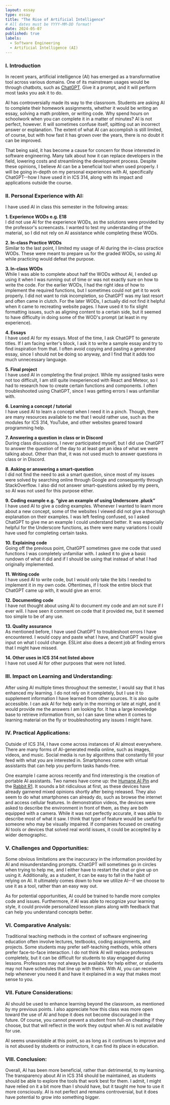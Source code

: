 ```yaml
---
layout: essay
type: essay
title: "The Rise of Artificial Intelligence"
# All dates must be YYYY-MM-DD format!
date: 2024-05-07
published: true
labels:
  - Software Engineering
  - Artificial Intelligence (AI)
---
```


### I. Introduction
In recent years, artificial intelligence (AI) has emerged as a transformative tool across various domains. One of its mainstream usages would be through chatbots, such as [ChatGPT](https://chat.openai.com/). Give it a prompt, and it will perform most tasks you ask it to do.

AI has controversially made its way to the classroom. Students are asking AI to complete their homework assignments, whether it would be writing an essay, solving a math problem, or writing code. Why spend hours on schoolwork when you can complete it in a matter of minutes? AI is not perfect, however. It will sometimes confuse itself, spitting out an incorrect answer or explanation. The extent of what AI can accomplish is still limited, of course, but with how fast it has grown over the years, there is no doubt it can be improved. 

That being said, it has become a cause for concern for those interested in software engineering. Many talk about how it can replace developers in the field, lowering costs and streamlining the development process. Despite these opinions, I believe AI can be a beneficial tool when used properly. I will be going in-depth on my personal experiences with AI, specifically ChatGPT--how I have used it in ICS 314, along with its impact and applications outside the course.

### II. Personal Experience with AI:
I have used AI in class this semester in the following areas:

**1. Experience WODs e.g. E18**
<br>
I did not use AI for the experience WODs, as the solutions were provided by the professor's screencasts. I wanted to test my understanding of the material, so I did not rely on AI assistance while completing these WODs.

**2. In-class Practice WODs**
<br>
Similar to the last point, I limited my usage of AI during the in-class practice WODs. These were meant to prepare us for the graded WODs, so using AI while practicing would defeat the purpose.

**3. In-class WODs**
<br>
While I was able to complete about half the WODs without AI, I ended up using it when I was running out of time or was not exactly sure on how to write the code. For the earlier WODs, I had the right idea of how to implement the required functions, but I sometimes could not get it to work properly. I did not want to risk incompletion, so ChatGPT was my last resort and often came in clutch. For the later WODs, I actually did not find it helpful when it came to recreating website pages. I have used it to fix slight formatting issues, such as aligning content to a certain side, but it seemed to have difficulty in doing some of the WOD's prompt (at least in my experience).

**4. Essays**
<br>
I have used AI for my essays. Most of the time, I ask ChatGPT to generate titles. If I am facing writer's block, I ask it to write a sample essay and try to find inspiration from that. I often avoid copying and pasting a generated essay, since I should not be doing so anyway, and I find that it adds too much unnecessary language.

**5. Final project**
<br>
I have used AI in completing the final project. While my assigned tasks were not too difficult, I am still quite inexperienced with React and Meteor, so I had to research how to create certain functions and components. I often troubleshooted using ChatGPT, since I was getting errors I was unfamiliar with.

**6. Learning a concept / tutorial**
<br>
I have used AI to learn a concept when I need it in a pinch. Though, there are many resources available to me that I would rather use, such as the modules for ICS 314, YouTube, and other websites geared toward programming help.

**7. Answering a question in class or in Discord**
<br>
During class discussions, I never participated myself, but I did use ChatGPT to answer the question of the day to at least get an idea of what we were talking about. Other than that, it was not used much to answer questions in class or in Discord.

**8. Asking or answering a smart-question**
<br>
I did not find the need to ask a smart question, since most of my issues were solved by searching online through Google and consequently through StackOverflow. I also did not answer smart-questions asked by my peers, so AI was not used for this purpose either.

**9. Coding example e.g. “give an example of using Underscore .pluck”**
<br>
I have used AI to give a coding examples. Whenever I wanted to learn more about a new concept, some of the websites I viewed did not give a thorough explanation on their examples. I was left feeling confused, so I asked ChatGPT to give me an example I could understand better. It was especially helpful for the Underscore functions, as there were many variations I could have used for completing certain tasks.

**10. Explaining code**
<br>
Going off the previous point, ChatGPT sometimes gave me code that used functions I was completely unfamiliar with. I asked it to give a basic rundown of what it did and if I should be using that instead of what I had originally implemented. 

**11. Writing code**
<br>
I have used AI to write code, but I would only take the bits I needed to implement it in my own code. Oftentimes, if I took the entire block that ChatGPT came up with, it would give an error.

**12. Documenting code**
<br>
I have not thought about using AI to document my code and am not sure if I ever will. I have seen it comment on code that it provided me, but it seemed too simple to be of any use.

**13. Quality assurance**
<br>
As mentioned before, I have used ChatGPT to troubleshoot errors I have encountered. I would copy and paste what I have, and ChatGPT would give input on what I could change. ESLint also does a decent job at finding errors that I might have missed.

**14. Other uses in ICS 314 not listed above**
<br>
I have not used AI for other purposes that were not listed.

### III. Impact on Learning and Understanding:
After using AI multiple times throughout the semester, I would say that it has enhanced my learning. I do not rely on it completely, but I use it to supplement information I have learned from other sources. It is also quite accessible. I can ask AI for help early in the morning or late at night, and it would provide me the answers I am looking for. It has a large knowledge base to retrieve information from, so I can save time when it comes to learning material on the fly or troubleshooting any issues I might have.

### IV. Practical Applications:
Outside of ICS 314, I have come across instances of AI almost everywhere. There are many forms of AI-generated media online, such as images, videos, and music. Social media is run by algorithms that constantly fill your feed with what you are interested in. Smartphones come with virtual assistants that can help you perform tasks hands-free.

One example I came across recently and find interesting is the creation of portable AI assistants. Two names have come up: the [Humane AI Pin](https://humane.com/) and the [Rabbit R1](https://www.rabbit.tech/). It sounds a bit ridiculous at first, as these devices have already garnered mixed opinions shortly after being released. They also seem to do what smartphones can already do, such as browse the internet and access cellular features. In demonstration videos, the devices were asked to describe the environment in front of them, as they are both equipped with a camera. While it was not perfectly accurate, it was able to describe most of what it saw. I think that type of feature would be useful for someone who may be visually impaired. If companies focused on creating AI tools or devices that solved real world issues, it could be accepted by a wider demographic. 

### V. Challenges and Opportunities:
Some obvious limitations are the inaccuracy in the information provided by AI and misunderstanding prompts. ChatGPT will sometimes go in circles when trying to help me, and I either have to restart the chat or give up on using it. Additionally, as a student, it can be easy to fall in the habit of relying on AI. It ultimately comes down to how we utilize AI--if we choose to use it as a tool, rather than an easy way out.

As for potential opportunities, AI could be trained to handle more complex code and issues. Furthermore, if AI was able to recognize your learning style, it could provide personalized lesson plans along with feedback that can help you understand concepts better.

### VI. Comparative Analysis:
Traditional teaching methods in the context of software engineering education often involve lectures, textbooks, coding assignments, and projects. Some students may prefer self-teaching methods, while others prefer face-to-face interaction. I do not think AI will replace professors completely, but it can be difficult for students to stay engaged during lessons. Professors may not always be available for help either, or students may not have schedules that line up with theirs. With AI, you can receive help whenever you need it and have it explained in a way that makes most sense to you.

### VII. Future Considerations:
AI should be used to enhance learning beyond the classroom, as mentioned by my previous points. I also appreciate how this class was more open toward the use of AI and hope it does not become discouraged in the future. Of course, you cannot prevent a student from full-on cheating if they choose, but that will reflect in the work they output when AI is not available for use. 

AI seems unavoidable at this point, so as long as it continues to improve and is not abused by students or instructors, it can find its place in education.

### VIII. Conclusion:
Overall, AI has been more beneficial, rather than detrimental, to my learning. The transparency about AI in ICS 314 should be maintained, as students should be able to explore the tools that work best for them. I admit, I might have relied on it a bit more than I should have, but it taught me how to use it more consciously. AI is not perfect and remains controversial, but it does have potential to grow into something bigger.